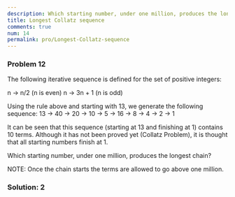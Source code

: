 ```yaml
---
description: Which starting number, under one million, produces the longest Collatz chain?
title: Longest Collatz sequence
comments: true
num: 14
permalink: pro/Longest-Collatz-sequence
---
```


<div class='problem'>
<h3> Problem 12</h3><p>



The following iterative sequence is defined for the set of positive integers:

n → n/2 (n is even)
n → 3n + 1 (n is odd)

Using the rule above and starting with 13, we generate the following sequence:
13 → 40 → 20 → 10 → 5 → 16 → 8 → 4 → 2 → 1

It can be seen that this sequence (starting at 13 and finishing at 1) contains 10 terms. Although it has not been proved yet (Collatz Problem), it is thought that all starting numbers finish at 1.

Which starting number, under one million, produces the longest chain?

NOTE: Once the chain starts the terms are allowed to go above one million.

<p></div>

### Solution: 2
